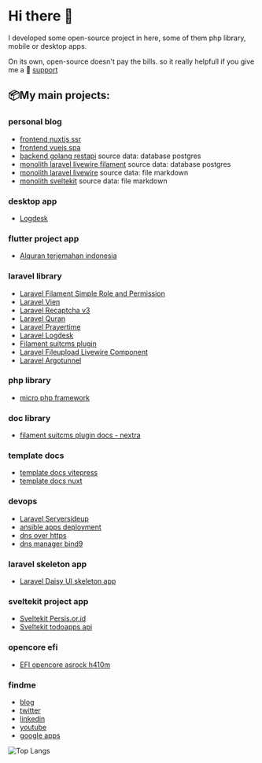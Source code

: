 # Hi there 👋

I developed some open-source project in here, some of them php library, mobile or desktop apps. 

On its own, open-source doesn't pay the bills. so it really helpfull if you give me a 🤝 [support](https://github.com/sponsors/jhonoryza/dashboard)

## 📦My main projects:

### personal blog
- [frontend nuxtjs ssr](https://github.com/jhonoryza/nuxt-blog)
- [frontend vuejs spa](https://github.com/jhonoryza/vue-blog)
- [backend golang restapi](https://github.com/jhonoryza/golang-blog-api) source data: database postgres
- [monolith laravel livewire filament](https://github.com/jhonoryza/laravel-filament-blog) source data: database postgres
- [monolith laravel livewire](https://github.com/jhonoryza/laravel-blog-markdown) source data: file markdown
- [monolith sveltekit](https://github.com/jhonoryza/sveltekit-blog-youtube-tutorial) source data: file markdown

### desktop app
- [Logdesk](https://github.com/jhonoryza/logdesk)

### flutter project app
- [Alquran terjemahan indonesia](https://github.com/jhonoryza/flutter_labkita_alquran)

### laravel library
- [Laravel Filament Simple Role and Permission](https://github.com/jhonoryza/filament-simple-role-permission)
- [Laravel Vien](https://github.com/jhonoryza/laravel-vien)
- [Laravel Recaptcha v3](https://github.com/jhonoryza/recaptcha-v3/tree/main)
- [Laravel Quran](https://github.com/jhonoryza/laravel-quran)
- [Laravel Prayertime](https://github.com/jhonoryza/laravel-prayertime)
- [Laravel Logdesk](https://github.com/jhonoryza/laravel-logdesk)
- [Filament suitcms plugin](https://github.com/jhonoryza/filament-suitcms-plugin)
- [Laravel Fileupload Livewire Component](https://github.com/jhonoryza/laravel-fileupload-component)
- [Laravel Argotunnel](https://github.com/jhonoryza/argotunnel-laravel)

### php library
- [micro php framework](https://github.com/jhonoryza/bandung-framework)

### doc library
- [filament suitcms plugin docs - nextra](https://github.com/jhonoryza/filament-suitcms-plugin-docs)

### template docs
- [template docs vitepress](https://github.com/jhonoryza/template-docs-vitepress)
- [template docs nuxt](https://github.com/jhonoryza/template-docs.git)

### devops
- [Laravel Serversideup](https://github.com/jhonoryza/serversideup-laravel)
- [ansible apps deployment](https://github.com/jhonoryza/ansible-apps-deployment)
- [dns over https](https://github.com/jhonoryza/dns-over-https-docker)
- [dns manager bind9](https://github.com/jhonoryza/bind9-docker)

### laravel skeleton app
- [Laravel Daisy UI skeleton app](https://github.com/jhonoryza/daisyui-admin-panel)

### sveltekit project app
- [Sveltekit Persis.or.id](https://github.com/jhonoryza/sveltekit-persis-orid)
- [Sveltekit todoapps api](https://github.com/jhonoryza/sveltekit-todoapps-api)

### opencore efi
- [EFI opencore asrock h410m](https://github.com/jhonoryza/efi-opencore-asrock-h410m-i3-10100)

### findme
- [blog](https://fajar.labkita.my.id/)
- [twitter](https://twitter.com/jardik7)
- [linkedin](https://www.linkedin.com/in/fajar-sidik-priatna-8b31a788/)
- [youtube](https://www.youtube.com/channel/UCwHy_Tkd7yc_24XlsTrnrNA)
- [google apps](https://play.google.com/store/apps/dev?id=9101982290652990628)

![Top Langs](https://github-readme-stats.vercel.app/api/top-langs/?username=jhonoryza&layout=compact)
